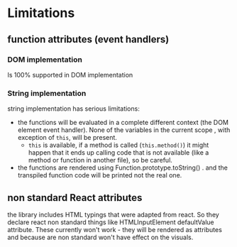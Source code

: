 
# Limitations

## function attributes (event handlers)

### DOM implementation

Is 100% supported in  DOM implementation
<!-- DOM implementation has acceptable support as long as: 
 * there is a root element class
 * the context of all descendants function attributes will be that root element class instance
 * the scope  of all descendants function attributes will be that root element class instance render() method -->

### String implementation

string implementation has serious limitations:

 * the functions will be evaluated in a complete different context (the DOM element event handler). None of the variables in the current scope , with exception of `this`,  will be present. 
   *  `this` is available, if a method is called (`this.method()`) it might happen that it ends up calling code that is not available (like a method or function in another file), so be careful.
 * the functions are rendered using Function.prototype.toString() . and the transpiled function code will be printed not the real one.

## non standard React attributes

the library includes HTML typings that were adapted from react. So they declare react non standard things like HTMLInputElement defaultValue attribute. These currently won't work - they will be rendered as attributes and because are non standard won't have effect on the visuals. 
